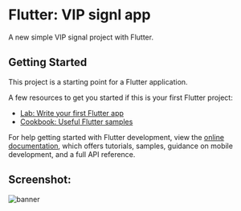 # Flutter: VIP signl app

A new simple VIP signal project with Flutter.

## Getting Started

This project is a starting point for a Flutter application.

A few resources to get you started if this is your first Flutter project:

- [Lab: Write your first Flutter app](https://docs.flutter.dev/get-started/codelab)
- [Cookbook: Useful Flutter samples](https://docs.flutter.dev/cookbook)

For help getting started with Flutter development, view the
[online documentation](https://docs.flutter.dev/), which offers tutorials,
samples, guidance on mobile development, and a full API reference.

## Screenshot:

![banner](https://github.com/BardiaKhd/vip_signal_app/assets/138980378/067af614-d143-4747-8e17-c12496b0549b)
